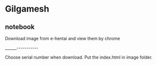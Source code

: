 # Gilgamesh
## notebook
Download image from e-hentai and view them by chrome

______-----------

Choose serial number when download. Put the index.html in image folder.
